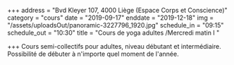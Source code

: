 +++
address = "Bvd Kleyer 107, 4000 Liège (Espace Corps et Conscience)"
category = "cours"
date = "2019-09-17"
enddate = "2019-12-18"
img = "/assets/uploadsOut/panoramic-3227796_1920.jpg"
schedule_in = "09:15"
schedule_out = "10:30"
title = "Cours de yoga adultes /Mercredi matin I "

+++
Cours semi-collectifs pour adultes, niveau débutant et intermédiaire. Possibilité de débuter à n'importe quel moment de l'année.